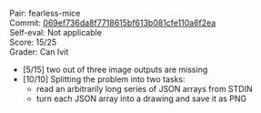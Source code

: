 Pair: fearless-mice \
Commit: [069ef736da8f7718615bf613b081cfe110a6f2ea](https://github.khoury.northeastern.edu/CS4500-F23/fearless-mice/tree/069ef736da8f7718615bf613b081cfe110a6f2ea) \
Self-eval: Not applicable \
Score: 15/25 \
Grader: Can Ivit

- [5/15] two out of three image outputs are missing
- [10/10] Splitting the problem into two tasks:
  - read an arbitrarily long series of JSON arrays from STDIN
  - turn each JSON array into a drawing and save it as PNG
